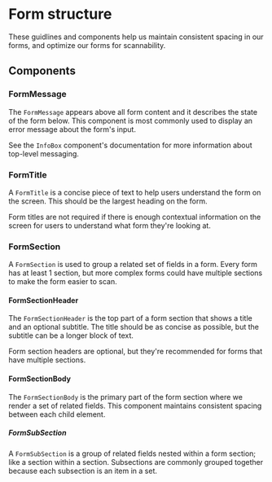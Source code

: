 # Form structure

These guidlines and components help us maintain consistent spacing in our forms, and optimize our forms for scannability.

## Components

### FormMessage
The `FormMessage` appears above all form content and it describes the state of the form below. This component is most commonly used to display an error message about the form's input.

See the `InfoBox` component's documentation for more information about top-level messaging.

### FormTitle
A `FormTitle` is a concise piece of text to help users understand the form on the screen. This should be the largest heading on the form.

Form titles are not required if there is enough contextual information on the screen for users to understand what form they're looking at.

### FormSection
A `FormSection` is used to group a related set of fields in a form. Every form has at least 1 section, but more complex forms could have multiple sections to make the form easier to scan.

#### FormSectionHeader
The `FormSectionHeader` is the top part of a form section that shows a title and an optional subtitle. The title should be as concise as possible, but the subtitle can be a longer block of text.

Form section headers are optional, but they're recommended for forms that have multiple sections.

#### FormSectionBody
The `FormSectionBody` is the primary part of the form section where we render a set of related fields. This component maintains consistent spacing between each child element.

##### FormSubSection
A `FormSubSection` is a group of related fields nested within a form section; like a section within a section. Subsections are commonly grouped together because each subsection is an item in a set.

